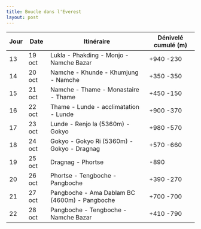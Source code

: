 ```yaml
---
title: Boucle dans l'Everest
layout: post
---
```







Jour | Date | Itinéraire | Dénivelé cumulé (m)
--- | --- | --- | --- 
13 | 19 oct | Lukla - Phakding - Monjo - Namche Bazar | +940 -230
14 | 20 oct | Namche - Khunde - Khumjung - Namche | +350 -350
15 | 21 oct | Namche - Thame - Monastaire - Thame | +450 -150
16 | 22 oct | Thame - Lunde - acclimatation - Lunde | +900 -370
17 | 23 oct | Lunde - Renjo la (5360m) - Gokyo | +980 -570
18 | 24 oct | Gokyo - Gokyo Ri (5360m) - Gokyo - Dragnag | +570 -660
19 | 25 oct | Dragnag - Phortse | -890
20 | 26 oct | Phortse - Tengboche - Pangboche | +390 -270
21 | 27 oct | Pangboche - Ama Dablam BC (4600m) - Pangboche | +700 -700
22 | 28 oct | Pangboche - Tengboche - Namche Bazar | +410 -790